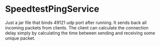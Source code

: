 
# SpeedtestPingService
Just a jar file that binds 49121 udp port after running. It sends back all incoming packets from clients. The client can calculate the connection delay simply by calculating the time between sending and receiving some unique packet.
